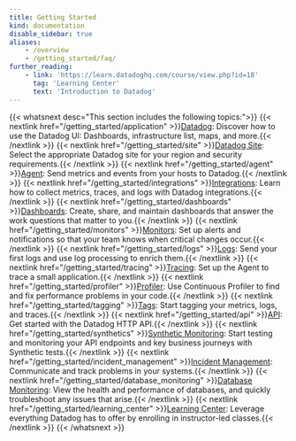 ```yaml
---
title: Getting Started
kind: documentation
disable_sidebar: true
aliases:
    - /overview
    - /getting_started/faq/
further_reading:
    - link: 'https://learn.datadoghq.com/course/view.php?id=18'
      tag: 'Learning Center'
      text: 'Introduction to Datadog'
---
```


{{< whatsnext desc="This section includes the following topics:">}}
{{< nextlink href="/getting_started/application" >}}<u>Datadog</u>: Discover how to use the Datadog UI: Dashboards, infrastructure list, maps, and more.{{< /nextlink >}}
{{< nextlink href="/getting_started/site" >}}<u>Datadog Site</u>: Select the appropriate Datadog site for your region and security requirements.{{< /nextlink >}}
{{< nextlink href="/getting_started/agent" >}}<u>Agent</u>: Send metrics and events from your hosts to Datadog.{{< /nextlink >}}
{{< nextlink href="/getting_started/integrations" >}}<u>Integrations</u>: Learn how to collect metrics, traces, and logs with Datadog integrations.{{< /nextlink >}}
{{< nextlink href="/getting_started/dashboards" >}}<u>Dashboards</u>: Create, share, and maintain dashboards that answer the work questions that matter to you.{{< /nextlink >}}
{{< nextlink href="/getting_started/monitors" >}}<u>Monitors</u>: Set up alerts and notifications so that your team knows when critical changes occur.{{< /nextlink >}}
{{< nextlink href="/getting_started/logs" >}}<u>Logs</u>: Send your first logs and use log processing to enrich them.{{< /nextlink >}}
{{< nextlink href="/getting_started/tracing" >}}<u>Tracing</u>: Set up the Agent to trace a small application.{{< /nextlink >}}
{{< nextlink href="/getting_started/profiler" >}}<u>Profiler</u>: Use Continuous Profiler to find and fix performance problems in your code.{{< /nextlink >}}
{{< nextlink href="/getting_started/tagging" >}}<u>Tags</u>: Start tagging your metrics, logs, and traces.{{< /nextlink >}}
{{< nextlink href="/getting_started/api" >}}<u>API</u>: Get started with the Datadog HTTP API.{{< /nextlink >}}
{{< nextlink href="/getting_started/synthetics" >}}<u>Synthetic Monitoring</u>: Start testing and monitoring your API endpoints and key business journeys with Synthetic tests.{{< /nextlink >}}
{{< nextlink href="/getting_started/incident_management" >}}<u>Incident Management</u>: Communicate and track problems in your systems.{{< /nextlink >}}
{{< nextlink href="/getting_started/database_monitoring" >}}<u>Database Monitoring</u>: View the health and performance of databases, and quickly troubleshoot any issues that arise.{{< /nextlink >}}
{{< nextlink href="/getting_started/learning_center" >}}<u>Learning Center</u>: Leverage everything Datadog has to offer by enrolling in instructor-led classes.{{< /nextlink >}}
{{< /whatsnext >}}
